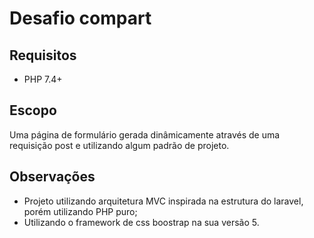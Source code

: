# Desafio compart

## Requisitos
- PHP 7.4+

## Escopo
Uma página de formulário gerada dinâmicamente através de uma requisição post e utilizando algum padrão de projeto.

## Observações
- Projeto utilizando arquitetura MVC inspirada na estrutura do laravel, porém utilizando PHP puro;
- Utilizando o framework de css boostrap na sua versão 5.